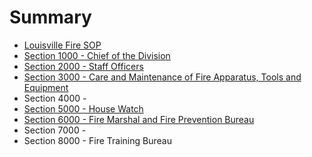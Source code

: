 # Summary

* [Louisville Fire SOP](README.md)
* [Section 1000 - Chief of the Division](section_1000_-_chief_of_the_division.md)
* [Section 2000 - Staff Officers](section_2000_-_staff_officers.md)
* [Section 3000 - Care and Maintenance of Fire Apparatus, Tools and Equipment](section_3000_-_care_and_maintenance_of_fire_appara.md)
* Section 4000 -
* [Section 5000 - House Watch](section_5000_-_house_watch.md)
* [Section 6000 - Fire Marshal and Fire Prevention Bureau](section_6000_-_fire_marshal_and_fire_prevention_bu.md)
* Section 7000 -
* Section 8000 - Fire Training Bureau

